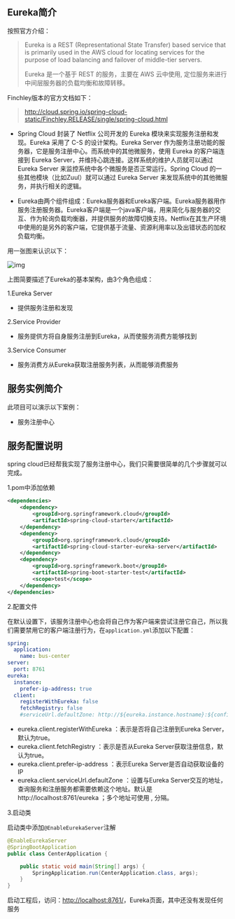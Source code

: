 ## Eureka简介

按照官方介绍：
> Eureka is a REST (Representational State Transfer) based service that is primarily used in the AWS cloud for locating services for the purpose of load balancing and failover of middle-tier servers.
> 
> Eureka 是一个基于 REST 的服务，主要在 AWS 云中使用, 定位服务来进行中间层服务器的负载均衡和故障转移。

Finchley版本的官方文档如下：

> http://cloud.spring.io/spring-cloud-static/Finchley.RELEASE/single/spring-cloud.html

- Spring Cloud 封装了 Netflix 公司开发的 Eureka 模块来实现服务注册和发现。Eureka 采用了 C-S 的设计架构。Eureka Server 作为服务注册功能的服务器，它是服务注册中心。而系统中的其他微服务，使用 Eureka 的客户端连接到 Eureka Server，并维持心跳连接。这样系统的维护人员就可以通过 Eureka Server 来监控系统中各个微服务是否正常运行。Spring Cloud 的一些其他模块（比如Zuul）就可以通过 Eureka Server 来发现系统中的其他微服务，并执行相关的逻辑。
    
- Eureka由两个组件组成：Eureka服务器和Eureka客户端。Eureka服务器用作服务注册服务器。Eureka客户端是一个java客户端，用来简化与服务器的交互、作为轮询负载均衡器，并提供服务的故障切换支持。Netflix在其生产环境中使用的是另外的客户端，它提供基于流量、资源利用率以及出错状态的加权负载均衡。

用一张图来认识以下：

![img](http://www.itmind.net/assets/images/2017/springcloud/eureka-architecture-overview.png)

上图简要描述了Eureka的基本架构，由3个角色组成：

1.Eureka Server
- 提供服务注册和发现

2.Service Provider
- 服务提供方将自身服务注册到Eureka，从而使服务消费方能够找到

3.Service Consumer
- 服务消费方从Eureka获取注册服务列表，从而能够消费服务
## 服务实例简介

此项目可以演示以下案例：

- 服务注册中心

## 服务配置说明

spring cloud已经帮我实现了服务注册中心，我们只需要很简单的几个步骤就可以完成。

1.pom中添加依赖

```xml
<dependencies>
	<dependency>
		<groupId>org.springframework.cloud</groupId>
		<artifactId>spring-cloud-starter</artifactId>
	</dependency>
	<dependency>
		<groupId>org.springframework.cloud</groupId>
		<artifactId>spring-cloud-starter-eureka-server</artifactId>
	</dependency>
	<dependency>
		<groupId>org.springframework.boot</groupId>
		<artifactId>spring-boot-starter-test</artifactId>
		<scope>test</scope>
	</dependency>
</dependencies>
```

2.配置文件

在默认设置下，该服务注册中心也会将自己作为客户端来尝试注册它自己，所以我们需要禁用它的客户端注册行为，在`application.yml`添加以下配置：
```yaml
spring:
  application:
    name: bus-center
server:
  port: 8761
eureka:
  instance:
    prefer-ip-address: true
  client:
    registerWithEureka: false
    fetchRegistry: false
    #serviceUrl.defaultZone: http://${eureka.instance.hostname}:${configurer.port}/eureka/    
```
- eureka.client.registerWithEureka ：表示是否将自己注册到Eureka Server，默认为true。
- eureka.client.fetchRegistry ：表示是否从Eureka Server获取注册信息，默认为true。
- eureka.client.prefer-ip-address ：表示Eureka Server是否自动获取设备的IP
- eureka.client.serviceUrl.defaultZone ：设置与Eureka Server交互的地址，查询服务和注册服务都需要依赖这个地址。默认是http://localhost:8761/eureka ；多个地址可使用 , 分隔。

3.启动类

启动类中添加`@EnableEurekaServer`注解

```java
@EnableEurekaServer
@SpringBootApplication
public class CenterApplication {

    public static void main(String[] args) {
        SpringApplication.run(CenterApplication.class, args);
    }
}
```



启动工程后，访问：[http://localhost:8761/](http://localhost:8761/)，Eureka页面，其中还没有发现任何服务